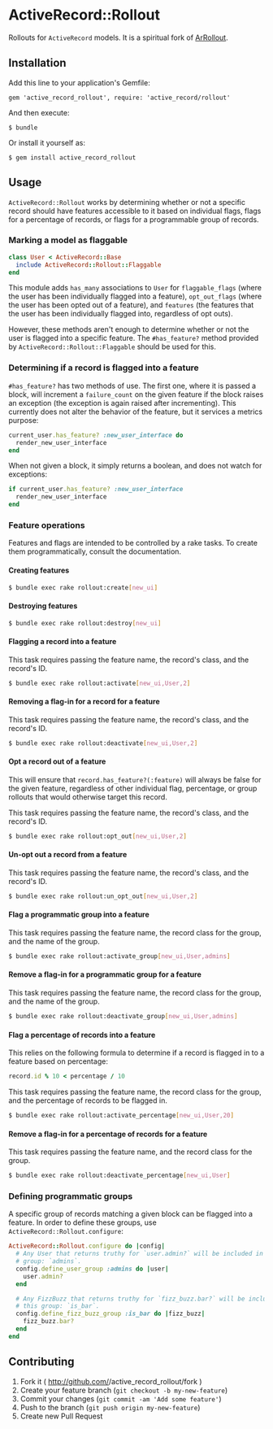 # ActiveRecord::Rollout

Rollouts for `ActiveRecord` models. It is a spiritual fork of [ArRollout](https://github.com/markpundsack/ar_rollout).

## Installation

Add this line to your application's Gemfile:

    gem 'active_record_rollout', require: 'active_record/rollout'

And then execute:

    $ bundle

Or install it yourself as:

    $ gem install active_record_rollout

## Usage

`ActiveRecord::Rollout` works by determining whether or not a specific record
should have features accessible to it based on individual flags, flags for a
percentage of records, or flags for a programmable group of records.

### Marking a model as flaggable

```ruby
class User < ActiveRecord::Base
  include ActiveRecord::Rollout::Flaggable
end
```

This module adds `has_many` associations to `User` for `flaggable_flags` (where
the user has been individually flagged into a feature), `opt_out_flags` (where
the user has been opted out of a feature), and `features` (the features that
the user has been individually flagged into, regardless of opt outs).

However, these methods aren't enough to determine whether or not the user is
flagged into a specific feature. The `#has_feature?` method provided by
`ActiveRecord::Rollout::Flaggable` should be used for this.

### Determining if a record is flagged into a feature

`#has_feature?` has two methods of use. The first one, where it is passed a
block, will increment a `failure_count` on the given feature if the block
raises an exception (the exception is again raised after incrementing). This
currently does not alter the behavior of the feature, but it services a metrics
purpose:

```ruby
current_user.has_feature? :new_user_interface do
  render_new_user_interface
end
```

When not given a block, it simply returns a boolean, and does not watch for
exceptions:

```ruby
if current_user.has_feature? :new_user_interface
  render_new_user_interface
end
```

### Feature operations

Features and flags are intended to be controlled by a rake tasks. To create
them programmatically, consult the documentation.

#### Creating features

```sh
$ bundle exec rake rollout:create[new_ui]
```

#### Destroying features

```sh
$ bundle exec rake rollout:destroy[new_ui]
```

#### Flagging a record into a feature

This task requires passing the feature name, the record's class, and the
record's ID.

```sh
$ bundle exec rake rollout:activate[new_ui,User,2]
```

#### Removing a flag-in for a record for a feature

This task requires passing the feature name, the record's class, and the
record's ID.

```sh
$ bundle exec rake rollout:deactivate[new_ui,User,2]
```

#### Opt a record out of a feature

This will ensure that `record.has_feature?(:feature)` will always be false for
the given feature, regardless of other individual flag, percentage, or group
rollouts that would otherwise target this record.

This task requires passing the feature name, the record's class, and the
record's ID.

```sh
$ bundle exec rake rollout:opt_out[new_ui,User,2]
```

#### Un-opt out a record from a feature

This task requires passing the feature name, the record's class, and the
record's ID.

```sh
$ bundle exec rake rollout:un_opt_out[new_ui,User,2]
```

#### Flag a programmatic group into a feature

This task requires passing the feature name, the record class for the group,
and the name of the group.

```sh
$ bundle exec rake rollout:activate_group[new_ui,User,admins]
```

#### Remove a flag-in for a programmatic group for a feature

This task requires passing the feature name, the record class for the group,
and the name of the group.

```sh
$ bundle exec rake rollout:deactivate_group[new_ui,User,admins]
```

#### Flag a percentage of records into a feature

This relies on the following formula to determine if a record is flagged in to
a feature based on percentage:

```ruby
record.id % 10 < percentage / 10
```

This task requires passing the feature name, the record class for the group,
and the percentage of records to be flagged in.

```sh
$ bundle exec rake rollout:activate_percentage[new_ui,User,20]
```

#### Remove a flag-in for a percentage of records for a feature

This task requires passing the feature name, and the record class for the group.

```sh
$ bundle exec rake rollout:deactivate_percentage[new_ui,User]
```

### Defining programmatic groups

A specific group of records matching a given block can be flagged into a
feature. In order to define these groups, use
`ActiveRecord::Rollout.configure`:

```ruby
ActiveRecord::Rollout.configure do |config|
  # Any User that returns truthy for `user.admin?` will be included in this
  # group: `admins`.
  config.define_user_group :admins do |user|
    user.admin?
  end

  # Any FizzBuzz that returns truthy for `fizz_buzz.bar?` will be included in
  # this group: `is_bar`.
  config.define_fizz_buzz_group :is_bar do |fizz_buzz|
    fizz_buzz.bar?
  end
end
```

## Contributing

1. Fork it ( http://github.com/<my-github-username>/active_record_rollout/fork )
2. Create your feature branch (`git checkout -b my-new-feature`)
3. Commit your changes (`git commit -am 'Add some feature'`)
4. Push to the branch (`git push origin my-new-feature`)
5. Create new Pull Request
